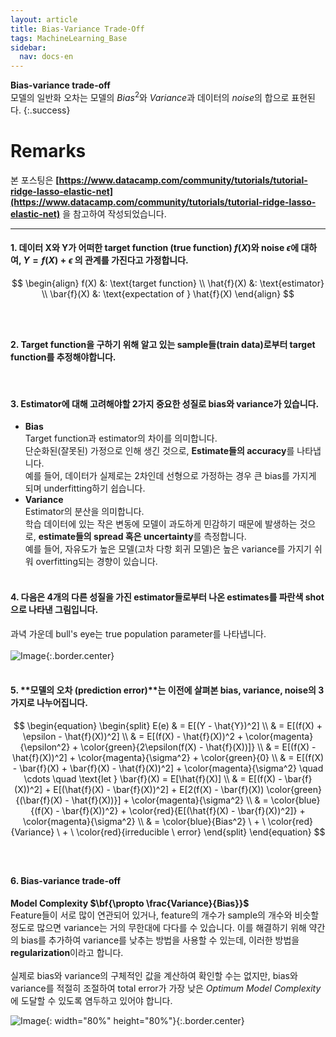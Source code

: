 ```yaml
---
layout: article
title: Bias-Variance Trade-Off
tags: MachineLearning_Base
sidebar:
  nav: docs-en
---
```


**Bias-variance trade-off** <br> 모델의 일반화 오차는 모델의 $Bias^2$와 $Variance$과 데이터의 $noise$의 합으로 표현된다.
{:.success}

<!--more-->

# Remarks
본 포스팅은 **[https://www.datacamp.com/community/tutorials/tutorial-ridge-lasso-elastic-net](https://www.datacamp.com/community/tutorials/tutorial-ridge-lasso-elastic-net)** 을 참고하여 작성되었습니다.

---

#### 1. 데이터 X와 Y가 어떠한 target function (true function) $f(X)$와 noise $\epsilon$에 대하여, $Y = f(X) + \epsilon$ 의 관계를 가진다고 가정합니다.
$$
\begin{align}
f(X) &: \text{target function} \\
\hat{f}(X) &: \text{estimator} \\
\bar{f}(X) &: \text{expectation of } \hat{f}(X)
\end{align}
$$
<br> <br>

#### 2. Target function을 구하기 위해 알고 있는 sample들(train data)로부터 target function를 추정해야합니다.
<br>

#### 3. Estimator에 대해 고려해야할 2가지 중요한 성질로 **bias**와 **variance**가 있습니다.
- **Bias** <br>
Target function과 estimator의 차이를 의미합니다. <br>
단순화된(잘못된) 가정으로 인해 생긴 것으로, **Estimate들의 accuracy**를 나타냅니다. <br>
예를 들어, 데이터가 실제로는 2차인데 선형으로 가정하는 경우 큰 bias를 가지게 되며 underfitting하기 쉽습니다. <br>
- **Variance** <br>
Estimator의 분산을 의미합니다. <br>
학습 데이터에 있는 작은 변동에 모델이 과도하게 민감하기 때문에 발생하는 것으로, **estimate들의 spread 혹은 uncertainty**를 측정합니다. <br>
예를 들어, 자유도가 높은 모델(고차 다항 회귀 모델)은 높은 variance를 가지기 쉬워 overfitting되는 경향이 있습니다.
<br> <br>

#### 4. 다음은 4개의 다른 성질을 가진 estimator들로부터 나온 estimates를 파란색 shot으로 나타낸 그림입니다.
과녁 가운데 bull's eye는 true population parameter를 나타냅니다. <br> <br>
![Image](https://res.cloudinary.com/dyd911kmh/image/upload/f_auto,q_auto:best/v1543418451/bias_vs_variance_swxhxx.jpg){:.border.center}
<br> <br>

#### 5. **모델의 오차 (prediction error)**는 이전에 살펴본 **bias, variance, noise**의 3가지로 나누어집니다.

$$
\begin{equation}
\begin{split}
E(e) & = E[(Y - \hat{Y})^2] \\
 & = E[(f(X) + \epsilon - \hat{f}(X))^2] \\
 & = E[(f(X) - \hat{f}(X))^2 + \color{magenta}{\epsilon^2} + \color{green}{2\epsilon(f(X) - \hat{f}(X))]} \\
 & = E[(f(X) - \hat{f}(X))^2] + \color{magenta}{\sigma^2} + \color{green}{0} \\
 & = E[(f(X) - \bar{f}(X) + \bar{f}(X) - \hat{f}(X))^2] + \color{magenta}{\sigma^2} \quad \cdots \quad \text{let } \bar{f}(X) = E[\hat{f}(X)] \\
 & = E[(f(X) - \bar{f}(X))^2] + E[(\hat{f}(X) - \bar{f}(X))^2] + E[2(f(X) - \bar{f}(X)) \color{green}{(\bar{f}(X) - \hat{f}(X))}] + \color{magenta}{\sigma^2} \\
 & = \color{blue}{(f(X) - \bar{f}(X))^2} + \color{red}{E[(\hat{f}(X) - \bar{f}(X))^2]} + \color{magenta}{\sigma^2} \\
 & = \color{blue}{Bias^2} \ + \ \color{red}{Variance} \ + \ \color{red}{irreducible \ error}
\end{split}
\end{equation}
$$
<br> <br>

#### 6. Bias-variance trade-off
**Model Complexity $\bf{\propto \frac{Variance}{Bias}}$** <br>
Feature들이 서로 많이 연관되어 있거나, feature의 개수가 sample의 개수와 비슷할 정도로 많으면 variance는 거의 무한대에 다다를 수 있습니다. 이를 해결하기 위해 약간의 bias를 추가하여 variance를 낮추는 방법을 사용할 수 있는데, 이러한 방법을 **regularization**이라고 합니다. <br> <br>
실제로 bias와 variance의 구체적인 값을 계산하여 확인할 수는 없지만, bias와 variance를 적절히 조절하여 total error가 가장 낮은 *Optimum Model Complexity*에 도달할 수 있도록 염두하고 있어야 합니다.

![Image](https://res.cloudinary.com/dyd911kmh/image/upload/f_auto,q_auto:best/v1543418451/tradeoff_sevifm.png){: width="80%" height="80%"}{:.border.center}
